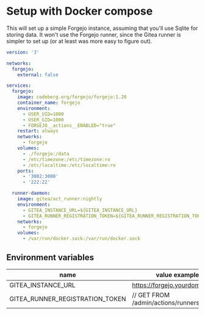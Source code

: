 # Setup with Docker compose

This will set up a simple Forgejo instance, assuming that you'll use Sqlite for storing data. It won't use the Forgejo runner, since the Gitea runner is simpler to set up (or at least was more easy to figure out).

```yml
version: '3'

networks:
  forgejo:
    external: false

services:
  forgejo:
    image: codeberg.org/forgejo/forgejo:1.20
    container_name: forgejo
    environment:
      - USER_UID=1000
      - USER_GID=1000
      - FORGEJO__actions__ENABLED="true"
    restart: always
    networks:
      - forgejo
    volumes:
      - ./forgejo:/data
      - /etc/timezone:/etc/timezone:ro
      - /etc/localtime:/etc/localtime:ro
    ports:
      - '3002:3000'
      - '222:22'

  runner-daemon:
    image: gitea/act_runner:nightly
    environment:
      - GITEA_INSTANCE_URL=${GITEA_INSTANCE_URL}
      - GITEA_RUNNER_REGISTRATION_TOKEN=${GITEA_RUNNER_REGISTRATION_TOKEN}
    networks:
      - forgejo
    volumes:
      - /var/run/docker.sock:/var/run/docker.sock
```

## Environment variables

|name                           |value example                 |
|-------------------------------|------------------------------|
|GITEA_INSTANCE_URL             |https://forgejo.yourdomain.com|
|GITEA_RUNNER_REGISTRATION_TOKEN| // GET FROM /admin/actions/runners // |
